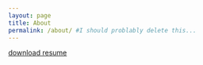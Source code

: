 ```yaml
---
layout: page
title: About
permalink: /about/ #I should problably delete this...
---
```



 [download resume](https://felizen.github.io/techblog/assets/FeliceHResume2021.pdf)


















<!--- 

old 3/16/21
## <strong> Felice Henriquez </strong>

<strong> Summary </strong>
<pre>
* Strong ability to work independently with minimal guidance, dedicated to meeting deadlines
* Creative thinker, talent for analyzing and adapting to challenging situations  




</pre>	


<strong> Education </strong>
<pre>
 University of Maryland, Baltimore County (UMBC), Baltimore, MD         May 2020 
 <small>Bachelor of Science in Information Systems </small>
 </pre>		

<br>
<strong> Experiences </strong>
<pre>
Blackboard, Help Desk Customer Service Advisor, remote                  July 2020- Present 
* <small>Accurately documented information to web-based ticketing systems, and escalated unique issues </small> 
* <small>Communicated with students regarding their process through the secondary education life cycle</small> 
  
UMBC Game Developer’s Club, Secretary, Hilltop, MD	                    Jan 2019- May 2020 
* <small>Welcomed and guided new club members online </small> 
* <small>Doubled the number of followers on YouTube, Twitter, and Instagram by designing attractive thumbnail images for posts </small> 
* <small>Cooperated with the Web Master to redesign the club website</small> 
* <small>Was responsible for sending weekly announcement emails </small> 	

X8-Information Technology and Services, Intern, Hanover, MD	        July 2019- Nov 2019
* <small>Researched and tested software such as Ansible and Docker for the company’s Infrastructure as Code project</small> 
* <small>Searched for bugs during the company’s CTF (Capture the Flag) workshop</small> 
</pre>  
--->

<!--- 
## <strong> Felice Henriquez </strong>
<br>	

#### <strong> Summary </strong>
* <small>Strong ability to work independently with minimal guidance, dedicated to meeting deadlines</small>
* <small>Creative thinker, talent for analyzing and adapting to challenging situations </small> <br>	


#### <strong> Education </strong>
<pre>
 University of Maryland, Baltimore County (UMBC), Baltimore, MD                May 2020 
 <small>Bachelor of Science in Information Systems </small>
 </pre>		


#### Experiences
Blackboard, Help Desk Customer Service Advisor, remote	&nbsp; &nbsp; &nbsp; &nbsp;	&nbsp; &nbsp; &nbsp;	&nbsp; &nbsp; 	July 2020- Present 
* <small>Accurately documented information to web-based ticketing systems, and escalated unique issues </small> 
* <small>Communicated with students regarding their process through the secondary education life cycle</small> <br>	<br>	
      
UMBC Game Developer’s Club, Secretary, Hilltop, MD	&nbsp; &nbsp; &nbsp; &nbsp;	&nbsp; &nbsp;  &nbsp;   &nbsp;  &nbsp; 		Jan 2019- May 2020 
* <small> Welcomed and guided new club members online </small> 
* <small>Doubled the number of followers on YouTube, Twitter, and Instagram by designing attractive thumbnail images for posts </small> 
* <small>Cooperated with the Web Master to redesign the club website</small> 
* <small>Was responsible for sending weekly announcement emails </small> <br>	<br>	
      

X8-Information Technology and Services, Intern, Hanover, MD	&nbsp; &nbsp; &nbsp; &nbsp; 	July 2019- Nov 2019
* <small>Researched and tested software such as Ansible and Docker for the company’s “Infrastructure as Code” project</small> 
* <small>Searched for bugs during the company’s CTF (Capture the Flag) workshop</small> 
 --->